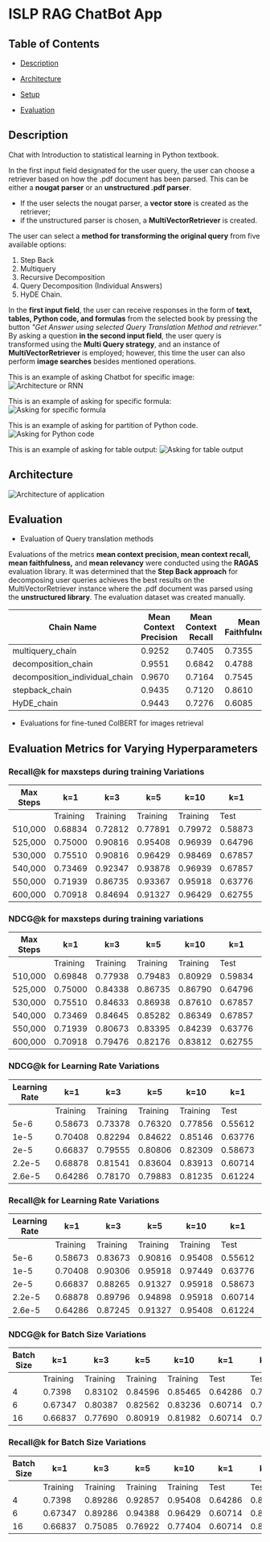 # ISLP RAG ChatBot App

## Table of Contents
* [Description](#description)

* [Architecture](#architecture)

* [Setup](#setup)

- [Evaluation](#evaluation)

## Description
Chat with Introduction to statistical learning in Python textbook. 

In the first input field designated for the user query, the user can choose a retriever based on how the .pdf document has been parsed. 
This can be either a **nougat parser** or an **unstructured .pdf parser**. 
* If the user selects the nougat parser, a **vector store** is created as the retriever;
* if the unstructured parser is chosen, a **MultiVectorRetriever** is created.

The user can select a **method for transforming the original query** from five available options: 
1. Step Back
2. Multiquery
3. Recursive Decomposition
4. Query Decomposition (Individual Answers)
5. HyDE Chain.

In the **first input field**, the user can receive responses in the form of **text, tables, Python code, and formulas** from the selected book by pressing the button *"Get Answer using selected Query Translation Method and retriever."*
By asking a question **in the second input field**, the user query is transformed using the **Multi Query strategy**, and an instance of **MultiVectorRetriever** is employed; however, this time the user can also perform **image searches** besides mentioned operations.

This is an example of asking Chatbot for specific image:
![Architecture or RNN](assets/image_output.jpeg)

This is an example of asking for specific formula:
![Asking for specific formula](assets/formula_output.jpeg)

This is an example of asking for partition of Python code.
![Asking for Python code](assets/python_code.jpeg)

This is an example of asking for table output:
![Asking for table output](assets/table_output.jpeg)

## Architecture

![Architecture of application](assets/app_architecture.png)

## Evaluation 

* Evaluation of Query translation methods
  
Evaluations of the metrics **mean context precision, mean context recall, mean faithfulness,** and **mean relevancy** were conducted using the **RAGAS** evaluation library. 
It was determined that the **Step Back approach** for decomposing user queries achieves the best results on the MultiVectorRetriever instance where the .pdf document was parsed 
using the **unstructured library**. The evaluation dataset was created manually.


| Chain Name                       | Mean Context Precision | Mean Context Recall | Mean Faithfulness | Mean Relevancy |
|----------------------------------|------------------------|---------------------|-------------------|-----------------|
| multiquery_chain                 | 0.9252                 | 0.7405              | 0.7355            | 0.7791          |
| decomposition_chain               | 0.9551                | 0.6842              | 0.4788            | 0.6779          |
| decomposition_individual_chain    | 0.9670                | 0.7164              | 0.7545            | 0.9063          |
| stepback_chain                   | 0.9435                 | 0.7120              | 0.8610            | 0.9254          |
| HyDE_chain                       | 0.9443                 | 0.7276              | 0.6085            | 0.8859          |

* Evaluations for fine-tuned ColBERT for images retrieval

## Evaluation Metrics for Varying Hyperparameters

### Recall@k for maxsteps during training Variations

| Max Steps | k=1     | k=3     | k=5     | k=10    | k=1     | k=3     | k=5     | k=10    |
|-----------|---------|---------|---------|---------|---------|---------|---------|---------|
|           | Training| Training| Training| Training| Test    | Test    | Test    | Test    |
| 510,000   | 0.68834 | 0.72812 | 0.77891 | 0.79972 | 0.58873 | 0.68234 | 0.76202 | 0.78832 |
| 525,000   | 0.75000 | 0.90816 | 0.95408 | 0.96939 | 0.64796 | 0.86735 | 0.92347 | 0.95918 |
| 530,000   | 0.75510 | 0.90816 | 0.96429 | 0.98469 | 0.67857 | 0.89796 | 0.94388 | 0.96939 |
| 540,000   | 0.73469 | 0.92347 | 0.93878 | 0.96939 | 0.67857 | 0.86735 | 0.88776 | 0.95408 |
| 550,000   | 0.71939 | 0.86735 | 0.93367 | 0.95918 | 0.63776 | 0.83673 | 0.89796 | 0.93367 |
| 600,000   | 0.70918 | 0.84694 | 0.91327 | 0.96429 | 0.62755 | 0.82143 | 0.87755 | 0.92857 |

### NDCG@k for maxsteps during training variations 

| Max Steps | k=1     | k=3     | k=5     | k=10    | k=1     | k=3     | k=5     | k=10    |
|-----------|---------|---------|---------|---------|---------|---------|---------|---------|
|           | Training| Training| Training| Training| Test    | Test    | Test    | Test    |
| 510,000   | 0.69848 | 0.77938 | 0.79483 | 0.80929 | 0.59834 | 0.70374 | 0.72936 | 0.75111 |
| 525,000   | 0.75000 | 0.84338 | 0.86735 | 0.86790 | 0.64796 | 0.77703 | 0.80030 | 0.81175 |
| 530,000   | 0.75510 | 0.84633 | 0.86938 | 0.87610 | 0.67857 | 0.81098 | 0.82986 | 0.83809 |
| 540,000   | 0.73469 | 0.84645 | 0.85282 | 0.86349 | 0.67857 | 0.78966 | 0.79823 | 0.82039 |
| 550,000   | 0.71939 | 0.80673 | 0.83395 | 0.84239 | 0.63776 | 0.75595 | 0.78075 | 0.79241 |
| 600,000   | 0.70918 | 0.79476 | 0.82176 | 0.83812 | 0.62755 | 0.74253 | 0.76513 | 0.78189 |

### NDCG@k for Learning Rate Variations

| Learning Rate | k=1     | k=3     | k=5     | k=10    | k=1     | k=3     | k=5     | k=10    |
|---------------|---------|---------|---------|---------|---------|---------|---------|---------|
|               | Training| Training| Training| Training| Test    | Test    | Test    | Test    |
| 5e-6          | 0.58673 | 0.73378 | 0.76320 | 0.77856 | 0.55612 | 0.70383 | 0.73083 | 0.75537 |
| 1e-5          | 0.70408 | 0.82294 | 0.84622 | 0.85146 | 0.63776 | 0.77126 | 0.79848 | 0.80885 |
| 2e-5          | 0.66837 | 0.79555 | 0.80806 | 0.82309 | 0.58673 | 0.69472 | 0.73074 | 0.75460 |
| 2.2e-5        | 0.68878 | 0.81541 | 0.83604 | 0.83913 | 0.60714 | 0.72843 | 0.76445 | 0.78263 |
| 2.6e-5        | 0.64286 | 0.78170 | 0.79883 | 0.81235 | 0.61224 | 0.73044 | 0.74318 | 0.76202 |

### Recall@k for Learning Rate Variations

| Learning Rate | k=1     | k=3     | k=5     | k=10    | k=1     | k=3     | k=5     | k=10    |
|---------------|---------|---------|---------|---------|---------|---------|---------|---------|
|               | Training| Training| Training| Training| Test    | Test    | Test    | Test    |
| 5e-6          | 0.58673 | 0.83673 | 0.90816 | 0.95408 | 0.55612 | 0.80612 | 0.87245 | 0.94898 |
| 1e-5          | 0.70408 | 0.90306 | 0.95918 | 0.97449 | 0.63776 | 0.86735 | 0.93367 | 0.96429 |
| 2e-5          | 0.66837 | 0.88265 | 0.91327 | 0.95918 | 0.58673 | 0.76531 | 0.85204 | 0.92347 |
| 2.2e-5        | 0.68878 | 0.89796 | 0.94898 | 0.95918 | 0.60714 | 0.81633 | 0.90306 | 0.95918 |
| 2.6e-5        | 0.64286 | 0.87245 | 0.91327 | 0.95408 | 0.61224 | 0.81122 | 0.84184 | 0.89796 |

### NDCG@k for Batch Size Variations

| Batch Size | k=1     | k=3     | k=5     | k=10    | k=1     | k=3     | k=5     | k=10    |
|------------|---------|---------|---------|---------|---------|---------|---------|---------|
|            | Training| Training| Training| Training| Test    | Test    | Test    | Test    |
| 4          | 0.7398  | 0.83102 | 0.84596 | 0.85465 | 0.64286 | 0.75917 | 0.78684 | 0.80030 |
| 6          | 0.67347 | 0.80387 | 0.82562 | 0.83236 | 0.60714 | 0.74520 | 0.77309 | 0.78846 |
| 16         | 0.66837 | 0.77690 | 0.80919 | 0.81982 | 0.60714 | 0.74909 | 0.77609 | 0.78917 |

### Recall@k for Batch Size Variations

| Batch Size | k=1     | k=3     | k=5     | k=10    | k=1     | k=3     | k=5     | k=10    |
|------------|---------|---------|---------|---------|---------|---------|---------|---------|
|            | Training| Training| Training| Training| Test    | Test    | Test    | Test    |
| 4          | 0.7398  | 0.89286 | 0.92857 | 0.95408 | 0.64286 | 0.83673 | 0.90306 | 0.94388 |
| 6          | 0.67347 | 0.89286 | 0.94388 | 0.96429 | 0.60714 | 0.84184 | 0.90816 | 0.95408 |
| 16         | 0.66837 | 0.75085 | 0.76922 | 0.77404 | 0.60714 | 0.84694 | 0.72993 | 0.95408 |






